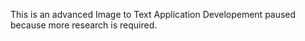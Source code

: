 This is an advanced Image to Text Application
Developement paused because more research is required.
